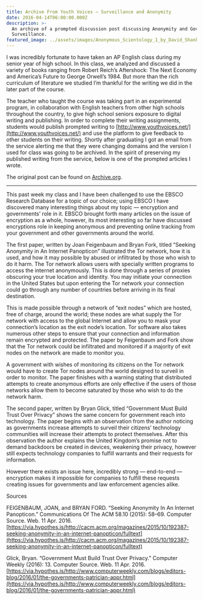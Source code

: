 ```yaml
---
title: Archive From Youth Voices — Surveillance and Anonymity
date: 2016-04-14T06:00:00.000Z
description: >-
  An archive of a prompted discussion post discussing Anonymity and Governmental
  Surveillance.
featured_image: ../assets/images/Anonymous_Scientology_1_by_David_Shankbone.jpeg
---
```


I was incredibly fortunate to have taken an AP English class during my senior year of high school. In this class, we analyzed and discussed a variety of books ranging from Robert Reich’s Aftershock: The Next Economy and America’s Future to George Orwell’s 1984. But more than the rich curriculum of literature we studied I’m thankful for the writing we did in the later part of the course.

The teacher who taught the course was taking part in an experimental program, in collaboration with English teachers from other high schools throughout the country, to give high school seniors exposure to digital writing and publishing. In order to complete their writing assignments, students would publish prompted writing to [http://www.youthvoices.net/](http://www.youthvoices.net/) and use the platform to give feedback to other students on their writing. Shortly after graduating I got an email from the service alerting me that they were changing domains and the version I used for class was going to be archived. In the spirit of preserving my published writing from the service, below is one of the prompted articles I wrote.

The original post can be found on [Archive.org](https://web.archive.org/web/20160418131005/http://www.youthvoices.net/discussion/surveillance-and-anonymity-2).

---

This past week my class and I have been challenged to use the EBSCO Research Database for a topic of our choice; using EBSCO I have discovered many interesting things about my topic — encryption and governments’ role in it. EBSCO brought forth many articles on the issue of encryption as a whole, however, its most interesting so far have discussed encryptions role in keeping anonymous and preventing online tracking from your government and other governments around the world.

The first paper, written by Joan Feigenbaum and Bryan Fork, titled “Seeking Anonymity in An Internet Panopticon” illustrated the Tor network, how it is used, and how it may possible by abused or infiltrated by those who wish to do it harm. The Tor network allows users with specially written programs to access the internet anonymously. This is done through a series of proxies obscuring your true location and identity. You may initiate your connection in the United States but upon entering the Tor network your connection could go through any number of countries before arriving in its final destination.

This is made possible through a network of “exit nodes” which are hosted, free of charge, around the world; these nodes are what supply the Tor network with access to the global Internet and allow you to mask your connection’s location as the exit node’s location. Tor software also takes numerous other steps to ensure that your connection and information remain encrypted and protected. The paper by Feigenbaum and Fork show that the Tor network could be infiltrated and monitored if a majority of exit nodes on the network are made to monitor you.

A government with wishes of monitoring its citizens on the Tor network would have to create Tor nodes around the world designed to surveil in order to monitor. The paper finishes with a warning stating that distributed attempts to create anonymous efforts are only effective if the users of those networks allow them to become saturated by those who wish to do the network harm.

The second paper, written by Bryan Glick, titled “Government Must Build Trust Over Privacy” shows the same concern for government reach into technology. The paper begins with an observation from the author noticing as governments increase attempts to surveil their citizens’ technology communities will increase their attempts to protect themselves. After this observation the author explains the United Kingdom’s promise not to demand backdoors be created in devices, weakening their privacy, however still expects technology companies to fulfill warrants and their requests for information.

However there exists an issue here, incredibly strong — end-to-end — encryption makes it impossible for companies to fulfill these requests creating issues for governments and law enforcement agencies alike.

Sources

FEIGENBAUM, JOAN, and BRYAN FORD. “Seeking Anonymity In An Internet Panopticon.” Communications Of The ACM 58.10 (2015): 58–69. Computer Source. Web. 11 Apr. 2016. [https://via.hypothes.is/http://cacm.acm.org/magazines/2015/10/192387-seeking-anonymity-in-an-internet-panopticon/fulltext](https://via.hypothes.is/http://cacm.acm.org/magazines/2015/10/192387-seeking-anonymity-in-an-internet-panopticon/fulltext)

Glick, Bryan. “Government Must Build Trust Over Privacy.” Computer Weekly (2016): 13. Computer Source. Web. 11 Apr. 2016. [https://via.hypothes.is/http://www.computerweekly.com/blogs/editors-blog/2016/01/the-governments-patrician-appr.html](https://via.hypothes.is/http://www.computerweekly.com/blogs/editors-blog/2016/01/the-governments-patrician-appr.html)
